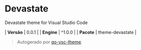 # Devastate

Devastate theme for Visual Studio Code

| **Versão** | 0.0.1 |
| **Engine** | ^1.0.0 |
| **Pacote** | theme-devastate |

> Autogerado por [go-vsc-theme](https://github.com/natalbu/go-vsc-theme).
